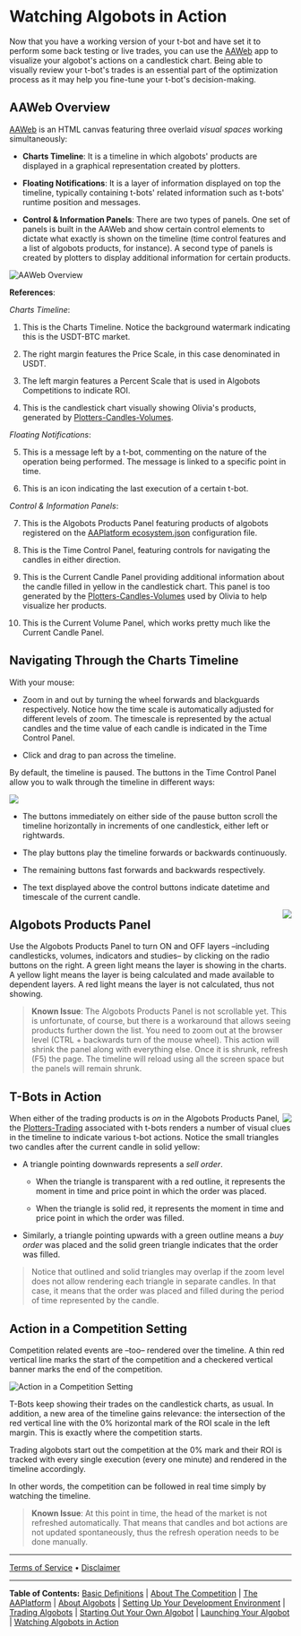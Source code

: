 # Watching Algobots in Action

Now that you have a working version of your t-bot and have set it to perform some back testing or live trades, you can use the [AAWeb]( http://aawebplatformalpha.azurewebsites.net/) app to visualize your algobot's actions on a candlestick chart. Being able to visually review your t-bot's trades is an essential part of the optimization process as it may help you fine-tune your t-bot's decision-making.

## AAWeb Overview

[AAWeb]( http://aawebplatformalpha.azurewebsites.net/) is an HTML canvas featuring three overlaid _visual spaces_ working simultaneously:

* **Charts Timeline**: It is a timeline in which algobots' products are displayed in a graphical representation created by plotters.

* **Floating Notifications**: It is a layer of information displayed on top the timeline, typically containing t-bots' related information such as t-bots' runtime position and messages.

* **Control & Information Panels**: There are two types of panels. One set of panels is built in the AAWeb and show certain control elements to dictate what exactly is shown on the timeline (time control features and a list of algobots products, for instance). A second type of panels is created by plotters to display additional information for certain products.

![AAWeb Overview](https://github.com/AdvancedAlgos/Documentation/blob/master/Media/Dev-Teams-Getting-Sarted-Guide/AAWeb-01.png)

**References**:

_Charts Timeline_:

1. This is the Charts Timeline. Notice the background watermark indicating this is the USDT-BTC market.

2. The right margin features the Price Scale, in this case denominated in USDT.

3. The left margin features a Percent Scale that is used in Algobots Competitions to indicate ROI.

4. This is the candlestick chart visually showing Olivia's products, generated by [Plotters-Candles-Volumes](https://github.com/AAMasters/Plotters-Candles-Volumes).

_Floating Notifications_:

5. This is a message left by a t-bot, commenting on the nature of the operation being performed. The message is linked to a specific point in time.

6. This is an icon indicating the last execution of a certain t-bot.

_Control & Information Panels_:

7. This is the Algobots Products Panel featuring products of algobots registered on the [AAPlatform ecosystem.json]( https://github.com/AdvancedAlgos/AAPlatform/blob/master/ecosystem.json) configuration file.

8. This is the Time Control Panel, featuring controls for navigating the candles in either direction.

9. This is the Current Candle Panel providing additional information about the candle filled in yellow in the candlestick chart. This panel is too generated by the [Plotters-Candles-Volumes](https://github.com/AAMasters/Plotters-Candles-Volumes) used by Olivia to help visualize her products.

10. This is the Current Volume Panel, which works pretty much like the Current Candle Panel.

## Navigating Through the Charts Timeline

With your mouse:

* Zoom in and out by turning the wheel forwards and blackguards respectively. Notice how the time scale is automatically adjusted for different levels of zoom. The timescale is represented by the actual candles and the time value of each candle is indicated in the Time Control Panel.

* Click and drag to pan across the timeline.

By default, the timeline is paused. The buttons in the Time Control Panel allow you to walk through the timeline in different ways:

<img src="https://github.com/AdvancedAlgos/Documentation/blob/master/Media/Dev-Teams-Getting-Sarted-Guide/AAWeb-small-time-control-panel.png"></p>

* The buttons immediately on either side of the pause button scroll the timeline horizontally in increments of one candlestick, either left or rightwards.

* The play buttons play the timeline forwards or backwards continuously.

* The remaining buttons fast forwards and backwards respectively.

* The text displayed above the control buttons indicate datetime and timescale of the current candle.

<img align="right" src="https://github.com/AdvancedAlgos/Documentation/blob/master/Media/Dev-Teams-Getting-Sarted-Guide/AAWeb-small-algobots-products-panels-short.png">

## Algobots Products Panel

Use the Algobots Products Panel to turn ON and OFF layers –including candlesticks, volumes, indicators and studies– by clicking on the radio buttons on the right. A green light means the layer is showing in the charts. A yellow light means the layer is being calculated and made available to dependent layers. A red light means the layer is not calculated, thus not showing.

> **Known Issue**: The Algobots Products Panel is not scrollable yet. This is unfortunate, of course, but there is a workaround that allows seeing products further down the list. You need to zoom out at the browser level (CTRL + backwards turn of the mouse wheel). This action will shrink the panel along with everything else. Once it is shrunk, refresh (F5) the page. The timeline will reload using all the screen space but the panels will remain shrunk.

## T-Bots in Action

<img align="right" src="https://github.com/AdvancedAlgos/Documentation/blob/master/Media/Dev-Teams-Getting-Sarted-Guide/AAWeb-small-sell-order.png">

When either of the trading products is _on_ in the Algobots Products Panel, the [Plotters-Trading]( https://github.com/AAMasters/Plotters-Trading) associated with t-bots renders a number of visual clues in the timeline to indicate various t-bot actions. Notice the small triangles two candles after the current candle in solid yellow:

* A triangle pointing downwards represents a _sell order_. 

  * When the triangle is transparent with a red outline, it represents the moment in time and price point in which the order was placed.

  * When the triangle is solid red, it represents the moment in time and price point in which the order was filled.

* Similarly, a triangle pointing upwards with a green outline means a _buy order_ was placed and the solid green triangle indicates that the order was filled.

> Notice that outlined and solid triangles may overlap if the zoom level does not allow rendering each triangle in separate candles. In that case, it means that the order was placed and filled during the period of time represented by the candle.

## Action in a Competition Setting

Competition related events are –too– rendered over the timeline. A thin red vertical line marks the start of the competition and a checkered vertical banner marks the end of the competition.

![ Action in a Competition Setting](https://github.com/AdvancedAlgos/Documentation/blob/master/Media/Dev-Teams-Getting-Sarted-Guide/AAWeb-02-competition.png)

T-Bots keep showing their trades on the candlestick charts, as usual. In addition, a new area of the timeline gains relevance: the intersection of the red vertical line with the 0% horizontal mark of the ROI scale in the left margin. This is exactly where the competition starts.

Trading algobots start out the competition at the 0% mark and their ROI is tracked with every single execution (every one minute) and rendered in the timeline accordingly.

In other words, the competition can be followed in real time simply by watching the timeline.

> **Known Issue**: At this point in time, the head of the market is not refreshed automatically. That means that candles and bot actions are not updated spontaneously, thus the refresh operation needs to be done manually.

<hr />

[Terms of Service](./Terms.md)  &bull;  [Disclaimer](./Disclaimer.md)

<hr />

**Table of Contents:** [Basic Definitions](./README.md/#basic-definitions) | [About The Competition](./TheCompetition.md) | [The AAPlatform](./AAPlatform.md) | [About Algobots](./Algobots.md) | [Setting Up Your Development Environment](./developing/0-Setup.md) | [Trading Algobots](./developing/1-TradingAlgobots.md) | [Starting Out Your Own Algobot](./developing/2-YourOwnAlgobot.md) | [Launching Your Algobot](./developing/3-LaunchingYourAlgobot.md) | [Watching Algobots in Action](./Algobots-in-action.md) 
